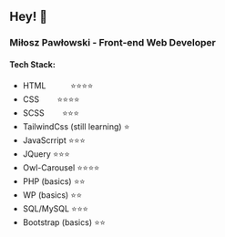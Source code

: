 ## Hey! 👋

### Miłosz Pawłowski - Front-end Web Developer

#### Tech Stack:
- HTML&nbsp;&nbsp;&nbsp;&nbsp;&nbsp;&nbsp;&nbsp;&nbsp;&nbsp;&nbsp;&nbsp;⭐⭐⭐⭐
- CSS&nbsp;&nbsp;&nbsp;&nbsp;&nbsp;&nbsp;&nbsp; ⭐⭐⭐⭐
- SCSS&nbsp;&nbsp;&nbsp;&nbsp;&nbsp;&nbsp;&nbsp; ⭐⭐⭐
- TailwindCss (still learning) ⭐
- JavaScrript                  ⭐⭐⭐
- JQuery                       ⭐⭐⭐
- Owl-Carousel                 ⭐⭐⭐⭐
- PHP (basics)                 ⭐⭐
- WP (basics)                  ⭐⭐
- SQL/MySQL                    ⭐⭐⭐
- Bootstrap (basics)           ⭐⭐

